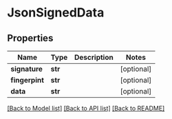 # JsonSignedData


## Properties
Name | Type | Description | Notes
------------ | ------------- | ------------- | -------------
**signature** | **str** |  | [optional] 
**fingerpint** | **str** |  | [optional] 
**data** | **str** |  | [optional] 

[[Back to Model list]](../README.md#documentation-for-models) [[Back to API list]](../README.md#documentation-for-api-endpoints) [[Back to README]](../README.md)


